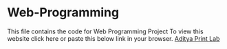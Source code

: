 # Web-Programming
This file contains the code for Web Programming Project
To view this website click here or paste this below link in your browser.
[Aditya Print Lab](https://ishan-28.github.io/Aditya-Print-Lab/)
